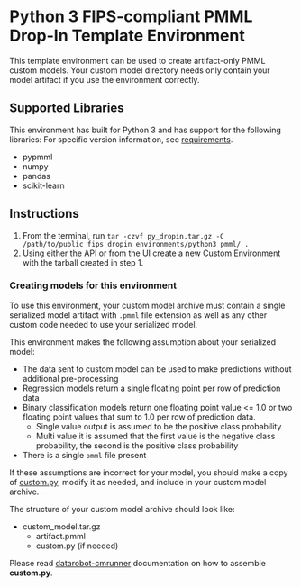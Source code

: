 # Python 3 FIPS-compliant PMML Drop-In Template Environment

This template environment can be used to create artifact-only PMML custom models.
Your custom model directory needs only contain your model artifact if you use the
environment correctly.

## Supported Libraries

This environment has built for Python 3 and has support for the following libraries:
For specific version information, see [requirements](requirements.txt).

- pypmml
- numpy
- pandas
- scikit-learn

## Instructions

1. From the terminal, run `tar -czvf py_dropin.tar.gz -C /path/to/public_fips_dropin_environments/python3_pmml/ .`
2. Using either the API or from the UI create a new Custom Environment with the tarball created
in step 1.

### Creating models for this environment

To use this environment, your custom model archive must contain a single serialized model artifact
with `.pmml` file extension as well as any other custom code needed to use your serialized model.


This environment makes the following assumption about your serialized model:
- The data sent to custom model can be used to make predictions without
additional pre-processing
- Regression models return a single floating point per row of prediction data
- Binary classification models return one floating point value <= 1.0 or two floating point values that sum to 1.0 per row of prediction data.
  - Single value output is assumed to be the positive class probability
  - Multi value it is assumed that the first value is the negative class probability, the second is the positive class probability
- There is a single `pmml` file present

If these assumptions are incorrect for your model, you should make a copy of [custom.py](https://github.com/datarobot/datarobot-user-models/blob/master/model_templates/python3_pmml/custom.py), modify it as needed, and include in your custom model archive.

The structure of your custom model archive should look like:

- custom_model.tar.gz
  - artifact.pmml
  - custom.py (if needed)

Please read [datarobot-cmrunner](../../custom_model_runner/README.md) documentation on how to assemble **custom.py**.
